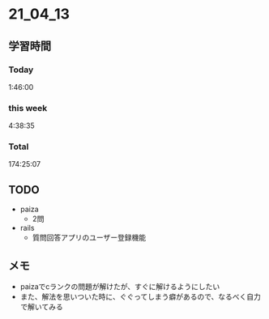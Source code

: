 # 21_04_13

## 学習時間
### Today
1:46:00

### this week
4:38:35

### Total
174:25:07

## TODO
* paiza
	* 2問
* rails
	* 質問回答アプリのユーザー登録機能

## メモ
* paizaでcランクの問題が解けたが、すぐに解けるようにしたい
* また、解法を思いついた時に、ぐぐってしまう癖があるので、なるべく自力で解いてみる
